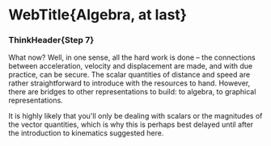 # WebTitle{Algebra, at last}

### ThinkHeader{Step 7}

What now? Well, in one sense, all the hard work is done – the connections between acceleration, velocity and displacement are made, and with due practice, can be secure. The scalar quantities of distance and speed are rather straightforward to introduce with the resources to hand. However, there are bridges to other representations to build: to algebra, to graphical representations.

It is highly likely that you'll only be dealing with scalars or the magnitudes of the vector quantities, which is why this is perhaps best delayed until after the introduction to kinematics suggested here.
